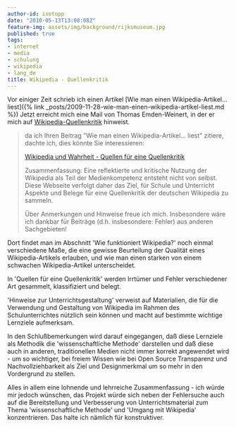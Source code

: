 ```yaml
---
author-id: isotopp
date: "2010-05-13T13:08:08Z"
feature-img: assets/img/background/rijksmuseum.jpg
published: true
tags:
- internet
- media
- schulung
- wikipedia
- lang_de
title: Wikipedia - Quellenkritik
---
```

Vor einiger Zeit schrieb ich einen Artikel 
[Wie man einen Wikipedia-Artikel… liest]({% link _posts/2009-11-28-wie-man-einen-wikipedia-artikel-liest.md %})
Jetzt erreicht mich eine Mail von Thomas Emden-Weinert, in der er mich auf
[Wikipedia-Quellenkritik](http://wikipedia-quellenkritik.de/) hinweist. 

> da ich Ihren Beitrag "Wie man einen Wikipedia-Artikel… liest" zitiere,
> dachte ich, dies könnte Sie interessieren: 
>
> [Wikipedia und Wahrheit - Quellen für eine Quellenkritik](http://wikipedia-quellenkritik.de/)
>
> Zusammenfassung: Eine reflektierte und kritische Nutzung der Wikipedia als
> Teil der Medienkompetenz entsteht nicht von selbst. Diese Webseite
> verfolgt daher das Ziel, für Schule und Unterricht Aspekte und Belege für
> eine Quellenkritik der deutschen Wikipedia zu sammeln. 
>
> Über Anmerkungen und Hinweise freue ich mich. Insbesondere wäre ich
> dankbar für Beiträge (d.h. insbesondere: Fehler) aus anderen Sachgebieten!

Dort findet man im Abschnitt 'Wie funktioniert Wikipedia?' noch einmal
verschiedene Maße, die eine gewisse Beurteilung der Qualität eines
Wikipedia-Artikels erlauben, und wie man einen starken von einem schwachen
Wikipedia-Artikel unterscheidet.

In 'Quellen für eine Quellenkritik' werden Irrtümer und Fehler verschiedener
Art gesammelt, klassifiziert und belegt.

'Hinweise zur Unterrichtsgestaltung' verweist auf Materialien, die für die
Verwendung und Gestaltung von Wikipedia im Rahmen des Schulunterrichtes
nützlich sein können und macht auf bestimmte wichtige Lernziele aufmerksam.

In den Schlußbemerkungen wird darauf eingegangen, daß diese Lernziele als
Methodik die 'wissenschaftliche Methode' darstellen und daß diese auch in
anderen, traditionellen Medien nicht immer korrekt angewendet wird - um so
wichtiger, bei freiem Wissen wie bei Open Source Transparenz und
Nachvollziehbarkeit als Ziel und Designmerkmal um so mehr in den Vordergrund
zu stellen.

Alles in allem eine lohnende und lehrreiche Zusammenfassung - ich würde mir
jedoch wünschen, das Projekt würde sich neben der Fehlersuche auch auf die
Bereitstellung und Verbesserung von Unterrichtsmaterial zum Thema
'wissenschaftliche Methode' und 'Umgang mit Wikipedia' konzentrieren. Das
halte ich nämlich für konstruktiver.
